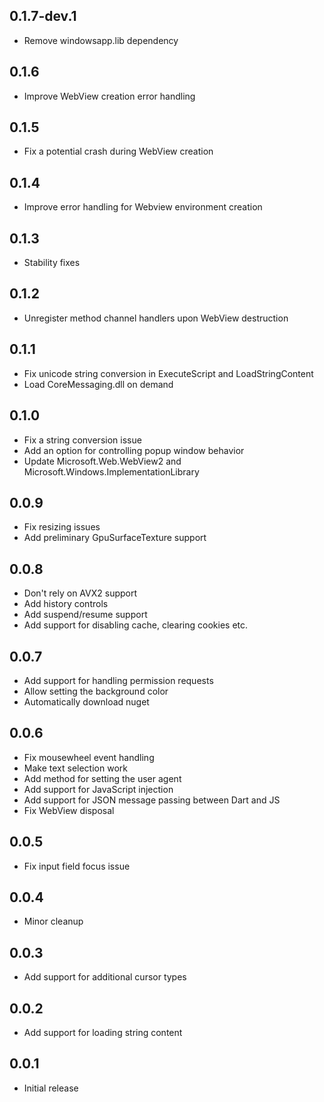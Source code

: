 ## 0.1.7-dev.1

* Remove windowsapp.lib dependency

## 0.1.6

* Improve WebView creation error handling

## 0.1.5

* Fix a potential crash during WebView creation

## 0.1.4

* Improve error handling for Webview environment creation

## 0.1.3

* Stability fixes

## 0.1.2

* Unregister method channel handlers upon WebView destruction

## 0.1.1

* Fix unicode string conversion in ExecuteScript and LoadStringContent
* Load CoreMessaging.dll on demand

## 0.1.0

* Fix a string conversion issue
* Add an option for controlling popup window behavior
* Update Microsoft.Web.WebView2 and Microsoft.Windows.ImplementationLibrary

## 0.0.9

* Fix resizing issues
* Add preliminary GpuSurfaceTexture support

## 0.0.8

* Don't rely on AVX2 support
* Add history controls
* Add suspend/resume support
* Add support for disabling cache, clearing cookies etc.

## 0.0.7

* Add support for handling permission requests
* Allow setting the background color
* Automatically download nuget

## 0.0.6

* Fix mousewheel event handling
* Make text selection work
* Add method for setting the user agent
* Add support for JavaScript injection
* Add support for JSON message passing between Dart and JS
* Fix WebView disposal

## 0.0.5

* Fix input field focus issue

## 0.0.4

* Minor cleanup

## 0.0.3

* Add support for additional cursor types

## 0.0.2

* Add support for loading string content

## 0.0.1

* Initial release
